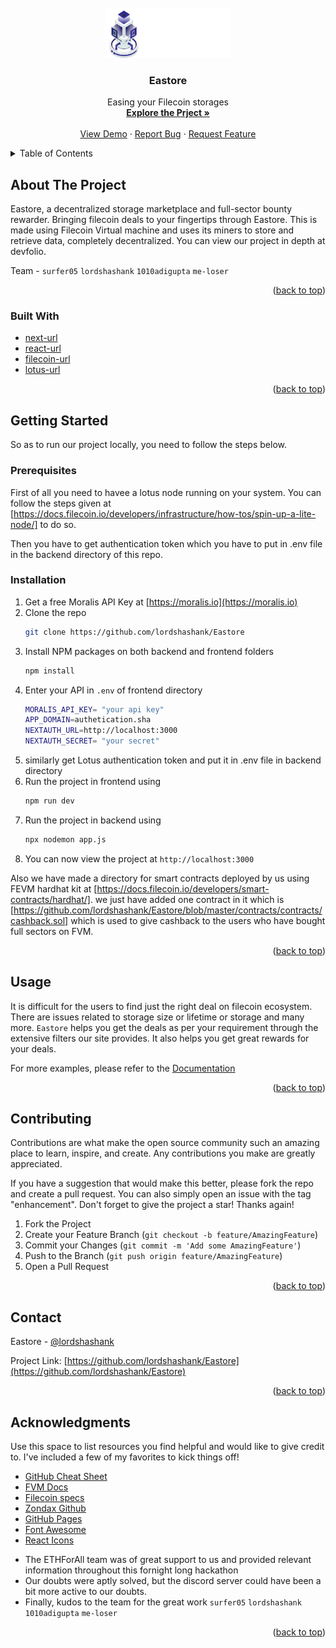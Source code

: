 <!--
*** Thanks for checking out the Best-README-Template. If you have a suggestion
*** that would make this better, please fork the repo and create a pull request
*** or simply open an issue with the tag "enhancement".
*** Don't forget to give the project a star!
*** Thanks again! Now go create something AMAZING! :D
-->

<!-- PROJECT SHIELDS -->
<!--
*** I'm using markdown "reference style" links for readability.
*** Reference links are enclosed in brackets [ ] instead of parentheses ( ).
*** See the bottom of this document for the declaration of the reference variables
*** for contributors-url, forks-url, etc. This is an optional, concise syntax you may use.
*** https://www.markdownguide.org/basic-syntax/#reference-style-links
-->

<!-- [![Contributors][contributors-shield]][contributors-url]
[![Forks][forks-shield]][forks-url]
[![Stargazers][stars-shield]][stars-url]
[![Issues][issues-shield]][issues-url]
[![MIT License][license-shield]][license-url]
[![LinkedIn][linkedin-shield]][linkedin-url] -->

<!-- PROJECT LOGO -->
<br />
<div align="center">
  <a href="https://github.com/lordshashank/Eastore">
    <img src="./frontend/public/logo.png" alt="Logo" width="200" height="80">
  </a>

<h3 align="center">Eastore</h3>

  <p align="center">
   Easing your Filecoin storages
    <br />
    <a href="https://devfolio.co/projects/eastore-e336"><strong>Explore the Prject »</strong></a>
    <br />
    <br />
    <!-- to edit -->
    <a href="https://youtu.be/63_99bHQNsg">View Demo</a> 
    ·
    <a href="https://github.com/lordshashank/Eastore/issues">Report Bug</a>
    ·
    <a href="https://github.com/lordshashank/Eastore/issues">Request Feature</a>
  </p>
</div>

<!-- TABLE OF CONTENTS -->
<details>
  <summary>Table of Contents</summary>
  <ol>
    <li>
      <a href="#about-the-project">About The Project</a>
      <ul>
        <li><a href="#built-with">Built With</a></li>
      </ul>
    </li>
<!--     <li> -->
<!--       <a href="#getting-started">Getting Started</a>
      <ul>
        <li><a href="#prerequisites">Prerequisites</a></li>
        <li><a href="#installation">Installation</a></li>
      </ul> -->
<!--     </li> -->
    <li><a href="#usage">Usage</a></li>
    <li><a href="#contributing">Contributing</a></li>
    <li><a href="#contact">Contact</a></li>
    <li><a href="#acknowledgments">Acknowledgments</a></li>
  </ol>
</details>

<!-- ABOUT THE PROJECT -->

## About The Project

Eastore, a decentralized storage marketplace and full-sector bounty rewarder. Bringing filecoin deals to your fingertips through Eastore. This is made using Filecoin Virtual machine and uses its miners to store and retrieve data, completely decentralized. You can view our project in depth at devfolio.

Team - `surfer05` `lordshashank` `1010adigupta` `me-loser`

<p align="right">(<a href="#readme-top">back to top</a>)</p>

### Built With

- [next-url]
- [react-url]
- [filecoin-url]
- [lotus-url]

<p align="right">(<a href="#readme-top">back to top</a>)</p>

<!-- GETTING STARTED -->

## Getting Started

So as to run our project locally, you need to follow the steps below.

### Prerequisites

First of all you need to havee a lotus node running on your system. You can follow the steps given at [https://docs.filecoin.io/developers/infrastructure/how-tos/spin-up-a-lite-node/] to do so.

Then you have to get authentication token which you have to put in .env file in the backend directory of this repo.

### Installation

1. Get a free Moralis API Key at [https://moralis.io](https://moralis.io)
2. Clone the repo
   ```sh
   git clone https://github.com/lordshashank/Eastore
   ```
3. Install NPM packages on both backend and frontend folders
   ```sh
   npm install
   ```
4. Enter your API in `.env` of frontend directory
   ```sh
   MORALIS_API_KEY= "your api key"
   APP_DOMAIN=authetication.sha
   NEXTAUTH_URL=http://localhost:3000
   NEXTAUTH_SECRET= "your secret"
   ```
5. similarly get Lotus authentication token and put it in .env file in backend directory
6. Run the project in frontend using
   ```sh
   npm run dev
   ```
7. Run the project in backend using
   ```sh
   npx nodemon app.js
   ```
8. You can now view the project at `http://localhost:3000`

Also we have made a directory for smart contracts deployed by us using FEVM hardhat kit at [https://docs.filecoin.io/developers/smart-contracts/hardhat/]. we just have added one contract in it which is [https://github.com/lordshashank/Eastore/blob/master/contracts/contracts/cashback.sol] which is used to give cashback to the users who have bought full sectors on FVM.

<p align="right">(<a href="#readme-top">back to top</a>)</p>

<!-- USAGE EXAMPLES -->

## Usage

It is difficult for the users to find just the right deal on filecoin ecosystem. There are issues related to storage size or lifetime or storage and many more. `Eastore` helps you get the deals as per your requirement through the extensive filters our site provides. It also helps you get great rewards for your deals.

For more examples, please refer to the [Documentation](https://devfolio.co/projects/eastore-e336)

<p align="right">(<a href="#readme-top">back to top</a>)</p>

<!-- CONTRIBUTING -->

## Contributing

Contributions are what make the open source community such an amazing place to learn, inspire, and create. Any contributions you make are greatly appreciated.

If you have a suggestion that would make this better, please fork the repo and create a pull request. You can also simply open an issue with the tag "enhancement".
Don't forget to give the project a star! Thanks again!

1. Fork the Project
2. Create your Feature Branch (`git checkout -b feature/AmazingFeature`)
3. Commit your Changes (`git commit -m 'Add some AmazingFeature'`)
4. Push to the Branch (`git push origin feature/AmazingFeature`)
5. Open a Pull Request

<p align="right">(<a href="#readme-top">back to top</a>)</p>

<!-- CONTACT -->

## Contact

Eastore - [@lordshashank](https://twitter.com/urshashankt)

Project Link: [https://github.com/lordshashank/Eastore](https://github.com/lordshashank/Eastore)

<p align="right">(<a href="#readme-top">back to top</a>)</p>

<!-- ACKNOWLEDGMENTS -->

## Acknowledgments

Use this space to list resources you find helpful and would like to give credit to. I've included a few of my favorites to kick things off!

- [GitHub Cheat Sheet](https://github.com/filecoin-project/community/discussions/585)
- [FVM Docs](https://docs.filecoin.io/fvm/)
- [Filecoin specs](http://spec.filecoin.io/)
- [Zondax Github](https://github.com/Zondax/filecoin-solidity)
- [GitHub Pages](https://pages.github.com)
- [Font Awesome](https://fontawesome.com)
- [React Icons](https://react-icons.github.io/react-icons/search)

* []() The ETHForAll team was of great support to us and provided relevant information throughout this fornight long hackathon
* []() Our doubts were aptly solved, but the discord server could have been a bit more active to our doubts.
* []() Finally, kudos to the team for the great work `surfer05` `lordshashank` `1010adigupta` `me-loser`
<p align="right">(<a href="#readme-top">back to top</a>)</p>

<!-- MARKDOWN LINKS & IMAGES -->
<!-- https://www.markdownguide.org/basic-syntax/#reference-style-links -->

[next.js]: https://img.shields.io/badge/next.js-000000?style=for-the-badge&logo=nextdotjs&logoColor=white
[next-url]: https://nextjs.org/
[react.js]: https://img.shields.io/badge/React-20232A?style=for-the-badge&logo=react&logoColor=61DAFB
[react-url]: https://reactjs.org/
[filecoin-url]: https://filecoin.io/
[lotus-url]: https://lotus.filecoin.io/
